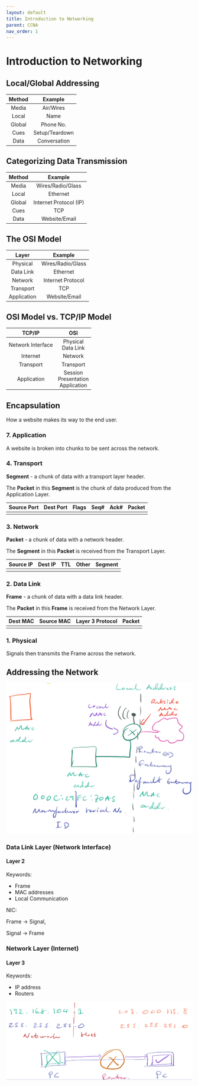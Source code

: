 ```yaml
---
layout: default
title: Introduction to Networking
parent: CCNA
nav_order: 1
---
```


# Introduction to Networking

## Local/Global Addressing 

| Method |    Example     |
| :----: | :------------: |
| Media  |   Air/Wires    |
| Local  |      Name      |
| Global |   Phone No.    |
|  Cues  | Setup/Teardown |
|  Data  |  Conversation  |

## Categorizing Data Transmission

| Method |        Example         |
| :----: | :--------------------: |
| Media  |   Wires/Radio/Glass    |
| Local  |        Ethernet        |
| Global | Internet Protocol (IP) |
|  Cues  |          TCP           |
|  Data  |     Website/Email      |

## The OSI Model

|    Layer    |      Example      |
| :---------: | :---------------: |
|  Physical   | Wires/Radio/Glass |
|  Data Link  |     Ethernet      |
|   Network   | Internet Protocol |
|  Transport  |        TCP        |
| Application |   Website/Email   |

## OSI Model vs. TCP/IP Model

|      TCP/IP       |                    OSI                     |
| :---------------: | :----------------------------------------: |
| Network Interface |          Physical<br />Data Link           |
|     Internet      |                  Network                   |
|     Transport     |                 Transport                  |
|    Application    | Session<br />Presentation<br />Application |

## Encapsulation

How a website makes its way to the end user.

### 7. Application 

A website is broken into chunks to be sent across the network.

### 4. Transport

**Segment** - a chunk of data with a transport layer header.

The **Packet** in this **Segment** is the chunk of data produced from the Application Layer.

| Source Port | Dest Port | Flags | Seq# | Ack# | Packet |
| ----------- | --------- | ----- | ---- | ---- | ------ |
|             |           |       |      |      |        |

### 3. Network

**Packet** - a chunk of data with a network header.

The **Segment** in this **Packet** is received from the Transport Layer.

| Source IP | Dest IP | TTL  | Other | Segment |
| --------- | ------- | ---- | ----- | ------- |
|           |         |      |       |         |

### 2. Data Link

**Frame** - a chunk of data with a data link header.

The **Packet** in this **Frame** is received from the Network Layer.

| Dest MAC | Source MAC | Layer 3 Protocol | Packet |
| -------- | ---------- | ---------------- | ------ |
|          |            |                  |        |

### 1. Physical

Signals then transmits the Frame across the network.

## Addressing the Network

![Home Network Diagram](/assets/images/CCNA/home-network-diagram.jpg)

### Data Link Layer (Network Interface)

#### Layer 2

Keywords:

- Frame
- MAC addresses 
- Local Communication

NIC: 

Frame -> Signal, 

Signal -> Frame

### Network Layer (Internet)

#### Layer 3

Keywords:

- IP address
- Routers

![Router Diagram](/assets/images/CCNA/router-diagram.jpg)

